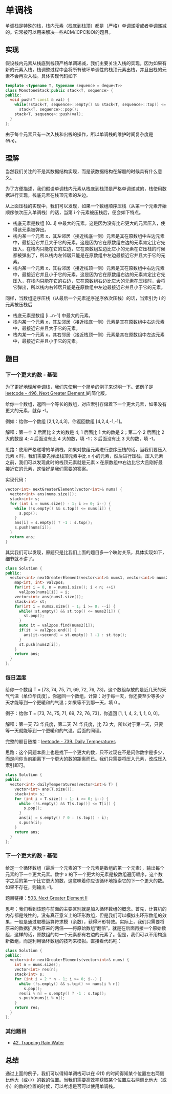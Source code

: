 # 单调栈

单调栈是特殊的栈，栈内元素（栈底到栈顶）都是（严格）单调递增或者单调递减的。它常被可以用来解决一些ACM/ICPC和OI的题目。

## 实现

假设栈内元素从栈底到栈顶严格单调递减，我们主要关注入栈的实现，因为如果有新的元素入栈，栈调整过程中会将所有破坏单调性的栈顶元素出栈，并且出栈的元素不会再次入栈。具体实现代码如下

```cpp
template <typename T, typename sequence = deque<T>>
class MonotoneStack:public stack<T, sequence> {
public:
  void push(T const & val) {
    while(!stack<T, sequence>::empty() && stack<T, sequence>::top() <= val)
      stack<T, sequence>::pop();
    stack<T, sequence>::push(val);
  }
};
```

由于每个元素只有一次入栈和出栈的操作，所以单调栈的维护时间复杂度是 $\Theta(n)$。

## 理解

当然我们关注的不是其数据结构实现，而是该数据结构在解题的时候具有什么意义。

为了方便描述，我们假设单调栈内元素从栈底到栈顶是严格单调递减的，栈使用数据进行实现，栈底元素在栈顶元素的左边。

从上面压栈的实现中，我们可以发现，如果一个数组顺序压栈（从第一个元素开始顺序依次压入单调栈）的话，当第 i 个元素被压栈后，便会如下特点。

- 栈底元素是数组 [0...i] 中最大的元素。这是因为没有比它更大的元素压入，使得该元素被弹出。
- 栈内某一个元素 x，其左邻居（接近栈底一侧）元素是其在原数组中左边元素中，最接近它并且大于它的元素。这是因为它在原数组左边的元素肯定比它先压入，在栈内只能在它的左边，它在原数组左边比它小的元素在它压栈的时候都被弹出了，所以栈内左邻居只能是在原数组中左边最接近它并且大于它的元素。
- 栈内某一个元素 x，其右邻居（接近栈顶一侧）元素是其在原数组中右边元素中，最接近它并且小于它的元素。这是因为它在原数组右边的元素肯定比它先压入，在栈内只能在它的右边，它在原数组右边比它大的元素在压栈时，会将它弹出，所以栈内右邻居只能是在原数组中左边最接近它并且小于它的元素。

同样，当数组逆序压栈（从最后一个元素逆序逆序依次压栈）的话，当索引为 i 的元素被压栈后

- 栈底元素是数组 [i...n-1] 中最大的元素。
- 栈内某一个元素 x，其左邻居（接近栈底一侧）元素是其在原数组中右边元素中，最接近它并且大于它的元素。
- 栈内某一个元素 x，其右邻居（接近栈顶一侧）元素是其在原数组中左边元素中，最接近它并且小于它的元素。

## 题目

### 下一个更大的数 - 基础

为了更好地理解单调栈，我们先使用一个简单的例子来说明一下。该例子是[leetcode - 496. Next Greater Element I](https://leetcode.com/problems/next-greater-element-i/)的简化版。

给你一个数组，返回一个等长的数组，对应索引存储着下一个更大元素，如果没有更大的元素，就存 -1。

例如：给你一个数组 [2,1,2,4,3]，你返回数组 [4,2,4,-1,-1]。

解释：第一个 2 后面比 2 大的数是 4; 1 后面比 1 大的数是 2；第二个 2 后面比 2 大的数是 4; 4 后面没有比 4 大的数，填 -1；3 后面没有比 3 大的数，填 -1。

思路：使用严格递增的单调栈，如果对数组元素进行逆序压栈的话，当我们要压入元素 x 时，我们需要先弹出栈顶元素中比 x 小的元素，然后进行压栈，压入元素之前，我们可以发现此时的栈顶元素就是元素 x 在原数组中右边比它大且刚好最接近它的元素，这恰好是我们需要的答案。

实现代码：

```cpp
vector<int> nextGreaterElement(vector<int>& nums) {
  vector<int> ans(nums.size());
  stack<int> s;
  for (int i = nums.size() - 1; i >= 0; i--) {
    while (!s.empty() && s.top() <= nums[i]) {
      s.pop();
    }
    ans[i] = s.empty() ? -1 : s.top();
    s.push(nums[i]);
  }
  return ans;
}
```

其实我们可以发现，原题只是比我们上面的题目多一个映射关系，具体实现如下，细节就不讲了。

```cpp
class Solution {
public:
  vector<int> nextGreaterElement(vector<int>& nums1, vector<int>& nums2) {
    map<int, int> val2pos;
    for(int i = 0, n = nums1.size(); i < n; ++i)
      val2pos[nums1[i]] = i;
    vector<int> ans(nums1.size());
    stack<int> st;
    for(int i = nums2.size() - 1; i >= 0; --i) {
      while(!st.empty() && st.top() <= nums2[i]) {
        st.pop();
      }
      auto it = val2pos.find(nums2[i]);
      if(it != val2pos.end()) {
        ans[it->second] = st.empty() ? -1 : st.top();
      }
      st.push(nums2[i]);
    }
    return ans;
  }
};
```

### 每日温度

给你一个数组 T = [73, 74, 75, 71, 69, 72, 76, 73]，这个数组存放的是近几天的天气气温（单位华氏度）。你返回一个数组，计算：对于每一天，你还要至少等多少天才能等到一个更暖和的气温；如果等不到那一天，填 0 。

例子：给你 T = [73, 74, 75, 71, 69, 72, 76, 73]，你返回 [1, 1, 4, 2, 1, 1, 0, 0]。

解释：第一天 73 华氏度，第二天 74 华氏度，比 73 大，所以对于第一天，只要等一天就能等到一个更暖和的气温。后面的同理。

完整的题目链接：[leetcode - 739. Daily Temperatures](https://leetcode.com/problems/daily-temperatures/)

思路：这个问题本质上也是找下一个更大的数，只不过现在不是问你数字是多少，而是问你当前距离下一个更大的数的距离而已。我们只需要将压入元素，改成压入索引即可。

```cpp
class Solution {
public:
  vector<int> dailyTemperatures(vector<int>& T) {
    vector<int> ans(T.size());
    stack<int> s;
    for (int i = T.size() - 1; i >= 0; i--) {
      while (!s.empty() && T[s.top()] <= T[i]) {
        s.pop();
      }
      ans[i] = s.empty() ? 0 : (s.top() - i);
      s.push(i);
    }
    return ans;
  }
};
```

### 下一个更大的数 - 基础

给定一个循环数组（最后一个元素的下一个元素是数组的第一个元素），输出每个元素的下一个更大元素。数字 x 的下一个更大的元素是按数组遍历顺序，这个数字之后的第一个比它更大的数，这意味着你应该循环地搜索它的下一个更大的数。如果不存在，则输出 -1。

题目链接：[503. Next Greater Element II](https://leetcode.com/problems/next-greater-element-ii/)

思考：我们看到该题与前面的主要区别就是加入循环数组的概念。首先，计算机的内存都是线性的，没有真正意义上的环形数组，但是我们可以模拟出环形数组的效果，一般是通过取模运算符求模（余数），获得环形特效。实际上，我们只需要将原来的数据扩展为原来的两倍——将原始数组“翻倍”，就是在后面再接一个原始数组，这样的话，原数组的每一个元素都有右边的元素了。但是，我们可以不用构造新数组，而是利用循环数组的技巧来模拟。直接看代码吧：

```cpp
class Solution {
public:
  vector<int> nextGreaterElements(vector<int>& nums) {
    int n = nums.size();
    vector<int> res(n);
    stack<int> s;
    for (int i = 2 * n - 1; i >= 0; i--) {
      while (!s.empty() && s.top() <= nums[i % n])
        s.pop();
      res[i % n] = s.empty() ? -1 : s.top();
      s.push(nums[i % n]);
    }
    return res;
  }
};
```

### 其他题目

- [42. Trapping Rain Water](https://leetcode-cn.com/problems/trapping-rain-water/)

## 总结

通过上面的例子，我们可以得知单调栈可以在 $\Theta(1)$ 的时间得知某个位置左右两侧比他大（或小）的数的位置。当我们需要高效率获取某个位置左右两侧比他大（或小）的数的位置的时候，可以考虑是否可以使用单调栈。
